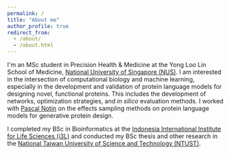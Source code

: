 ```yaml
---
permalink: /
title: "About me"
author_profile: true
redirect_from: 
  - /about/
  - /about.html
---
```


I'm an MSc student in Precision Health & Medicine at the Yong Loo Lin School of Medicine, [National University of Singapore (NUS)](https://nus.edu.sg/). I am interested in the intersection of computational biology and machine learning, especially in the development and validation of protein language models for designing novel, functional proteins. This includes the development of networks, optimization strategies, and _in silico_ evaluation methods. I worked with [Pascal Notin](pascalnotin.com) on the effects sampling methods on protein language models for generative protein design.

I completed my BSc in Bioinformatics at the [Indonesia International Institute for Life Sciences (i3L)](https://i3l.ac.id/) and conducted my BSc thesis and other research in the [National Taiwan University of Science and Technology (NTUST)](https://www.ntust.edu.tw/?Lang=en).
